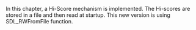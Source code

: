 In this chapter, a Hi-Score mechanism is implemented.
The Hi-scores are stored in a file and then read at startup.
This new version is using SDL_RWFromFile function.